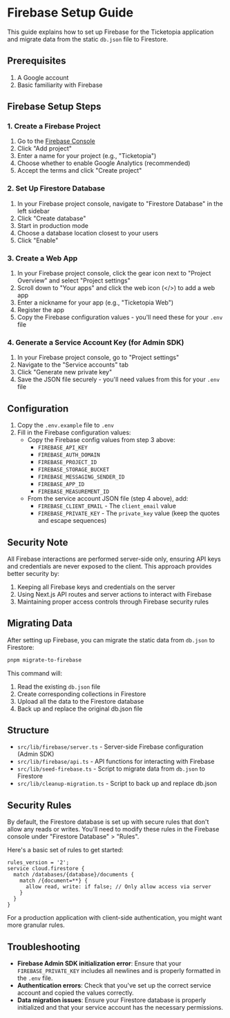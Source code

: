 # Firebase Setup Guide

This guide explains how to set up Firebase for the Ticketopia application and migrate data from the static `db.json` file to Firestore.

## Prerequisites

1. A Google account
2. Basic familiarity with Firebase

## Firebase Setup Steps

### 1. Create a Firebase Project

1. Go to the [Firebase Console](https://console.firebase.google.com/)
2. Click "Add project"
3. Enter a name for your project (e.g., "Ticketopia")
4. Choose whether to enable Google Analytics (recommended)
5. Accept the terms and click "Create project"

### 2. Set Up Firestore Database

1. In your Firebase project console, navigate to "Firestore Database" in the left sidebar
2. Click "Create database"
3. Start in production mode
4. Choose a database location closest to your users
5. Click "Enable"

### 3. Create a Web App

1. In your Firebase project console, click the gear icon next to "Project Overview" and select "Project settings"
2. Scroll down to "Your apps" and click the web icon (</>) to add a web app
3. Enter a nickname for your app (e.g., "Ticketopia Web")
4. Register the app
5. Copy the Firebase configuration values - you'll need these for your `.env` file

### 4. Generate a Service Account Key (for Admin SDK)

1. In your Firebase project console, go to "Project settings"
2. Navigate to the "Service accounts" tab
3. Click "Generate new private key"
4. Save the JSON file securely - you'll need values from this for your `.env` file

## Configuration

1. Copy the `.env.example` file to `.env`
2. Fill in the Firebase configuration values:
   - Copy the Firebase config values from step 3 above:
     - `FIREBASE_API_KEY`
     - `FIREBASE_AUTH_DOMAIN`
     - `FIREBASE_PROJECT_ID`
     - `FIREBASE_STORAGE_BUCKET`
     - `FIREBASE_MESSAGING_SENDER_ID`
     - `FIREBASE_APP_ID`
     - `FIREBASE_MEASUREMENT_ID`
   - From the service account JSON file (step 4 above), add:
     - `FIREBASE_CLIENT_EMAIL` - The `client_email` value
     - `FIREBASE_PRIVATE_KEY` - The `private_key` value (keep the quotes and escape sequences)

## Security Note

All Firebase interactions are performed server-side only, ensuring API keys and credentials are never exposed to the client. This approach provides better security by:

1. Keeping all Firebase keys and credentials on the server
2. Using Next.js API routes and server actions to interact with Firebase
3. Maintaining proper access controls through Firebase security rules

## Migrating Data

After setting up Firebase, you can migrate the static data from `db.json` to Firestore:

```bash
pnpm migrate-to-firebase
```

This command will:

1. Read the existing `db.json` file
2. Create corresponding collections in Firestore
3. Upload all the data to the Firestore database
4. Back up and replace the original db.json file

## Structure

- `src/lib/firebase/server.ts` - Server-side Firebase configuration (Admin SDK)
- `src/lib/firebase/api.ts` - API functions for interacting with Firebase
- `src/lib/seed-firebase.ts` - Script to migrate data from `db.json` to Firestore
- `src/lib/cleanup-migration.ts` - Script to back up and replace db.json

## Security Rules

By default, the Firestore database is set up with secure rules that don't allow any reads or writes. You'll need to modify these rules in the Firebase console under "Firestore Database" > "Rules".

Here's a basic set of rules to get started:

```
rules_version = '2';
service cloud.firestore {
  match /databases/{database}/documents {
    match /{document=**} {
      allow read, write: if false; // Only allow access via server
    }
  }
}
```

For a production application with client-side authentication, you might want more granular rules.

## Troubleshooting

- **Firebase Admin SDK initialization error**: Ensure that your `FIREBASE_PRIVATE_KEY` includes all newlines and is properly formatted in the `.env` file.
- **Authentication errors**: Check that you've set up the correct service account and copied the values correctly.
- **Data migration issues**: Ensure your Firestore database is properly initialized and that your service account has the necessary permissions.
